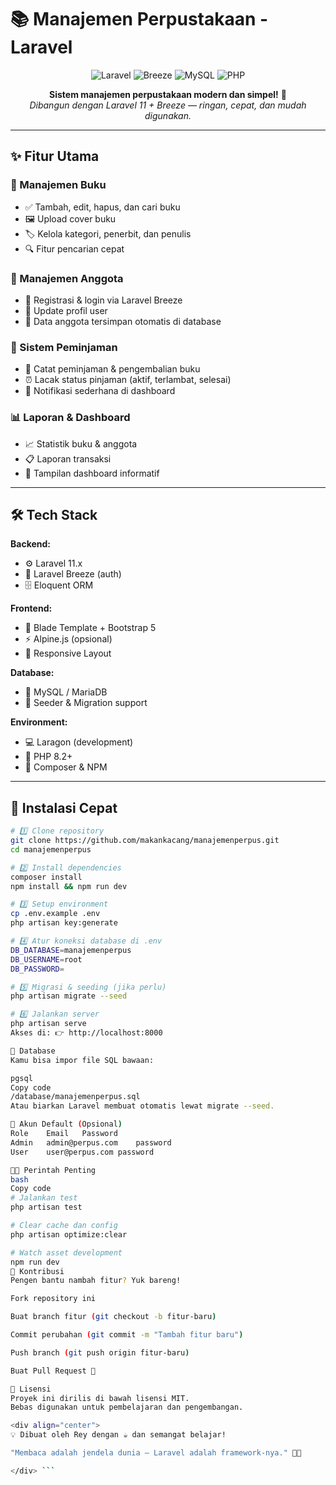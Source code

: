 # 📚 Manajemen Perpustakaan - Laravel

<div align="center">

![Laravel](https://img.shields.io/badge/Laravel-FF2D20?style=for-the-badge&logo=laravel&logoColor=white)
![Breeze](https://img.shields.io/badge/Laravel_Breeze-4A90E2?style=for-the-badge&logo=laravel&logoColor=white)
![MySQL](https://img.shields.io/badge/MySQL-4479A1?style=for-the-badge&logo=mysql&logoColor=white)
![PHP](https://img.shields.io/badge/PHP-777BB4?style=for-the-badge&logo=php&logoColor=white)

**Sistem manajemen perpustakaan modern dan simpel!** 🚀  
*Dibangun dengan Laravel 11 + Breeze — ringan, cepat, dan mudah digunakan.*

</div>

---

## ✨ Fitur Utama

### 📖 Manajemen Buku
- ✅ Tambah, edit, hapus, dan cari buku
- 🖼️ Upload cover buku
- 🏷️ Kelola kategori, penerbit, dan penulis
- 🔍 Fitur pencarian cepat

### 👥 Manajemen Anggota  
- 👤 Registrasi & login via Laravel Breeze
- 🧩 Update profil user
- 💾 Data anggota tersimpan otomatis di database

### 🔄 Sistem Peminjaman
- 📅 Catat peminjaman & pengembalian buku
- ⏰ Lacak status pinjaman (aktif, terlambat, selesai)
- 🔔 Notifikasi sederhana di dashboard

### 📊 Laporan & Dashboard
- 📈 Statistik buku & anggota
- 📋 Laporan transaksi
- 🧮 Tampilan dashboard informatif

---

## 🛠️ Tech Stack

**Backend:**
- ⚙️ Laravel 11.x
- 🧱 Laravel Breeze (auth)
- 🗄️ Eloquent ORM

**Frontend:**
- 🎨 Blade Template + Bootstrap 5
- ⚡ Alpine.js (opsional)
- 📱 Responsive Layout

**Database:**
- 🐬 MySQL / MariaDB
- 🌱 Seeder & Migration support

**Environment:**
- 💻 Laragon (development)
- 🧩 PHP 8.2+
- 🔑 Composer & NPM

---

## 🚀 Instalasi Cepat

```bash
# 1️⃣ Clone repository
git clone https://github.com/makankacang/manajemenperpus.git
cd manajemenperpus

# 2️⃣ Install dependencies
composer install
npm install && npm run dev

# 3️⃣ Setup environment
cp .env.example .env
php artisan key:generate

# 4️⃣ Atur koneksi database di .env
DB_DATABASE=manajemenperpus
DB_USERNAME=root
DB_PASSWORD=

# 5️⃣ Migrasi & seeding (jika perlu)
php artisan migrate --seed

# 6️⃣ Jalankan server
php artisan serve
Akses di: 👉 http://localhost:8000

💾 Database
Kamu bisa impor file SQL bawaan:

pgsql
Copy code
/database/manajemenperpus.sql
Atau biarkan Laravel membuat otomatis lewat migrate --seed.

👤 Akun Default (Opsional)
Role	Email	Password
Admin	admin@perpus.com	password
User	user@perpus.com	password

🧑‍💻 Perintah Penting
bash
Copy code
# Jalankan test
php artisan test

# Clear cache dan config
php artisan optimize:clear

# Watch asset development
npm run dev
🤝 Kontribusi
Pengen bantu nambah fitur? Yuk bareng!

Fork repository ini

Buat branch fitur (git checkout -b fitur-baru)

Commit perubahan (git commit -m "Tambah fitur baru")

Push branch (git push origin fitur-baru)

Buat Pull Request 🚀

📝 Lisensi
Proyek ini dirilis di bawah lisensi MIT.
Bebas digunakan untuk pembelajaran dan pengembangan.

<div align="center">
💡 Dibuat oleh Rey dengan ☕ dan semangat belajar!

"Membaca adalah jendela dunia — Laravel adalah framework-nya." 📖✨

</div> ```
